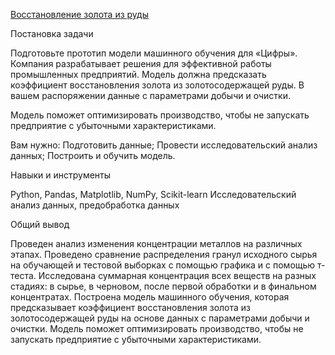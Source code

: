 [Восстановление золота из руды](gold_industry_analysis.ipynb)

Постановка задачи

Подготовьте прототип модели машинного обучения для «Цифры». Компания разрабатывает решения для эффективной работы промышленных предприятий.
Модель должна предсказать коэффициент восстановления золота из золотосодержащей руды. В вашем распоряжении данные с параметрами добычи и очистки.

Модель поможет оптимизировать производство, чтобы не запускать предприятие с убыточными характеристиками.

Вам нужно:
Подготовить данные;
Провести исследовательский анализ данных;
Построить и обучить модель.

Навыки и инструменты

Python, Pandas, Matplotlib, NumPy, Scikit-learn
Исследовательский анализ данных, предобработка данных

Общий вывод

Проведен анализ изменения концентрации металлов на различных этапах. Проведено сравнение распределения гранул исходного сырья на обучающей и тестовой выборках с помощью графика и с помощью т-теста. Исследована суммарная концентрация всех веществ на разных стадиях: в сырье, в черновом, после первой обработки и в финальном концентратах. Построена модель машинного обучения, которая предсказывает коэффициент восстановления золота из золотосодержащей руды на основе данных с параметрами добычи и очистки. Модель поможет оптимизировать производство, чтобы не запускать предприятие с убыточными характеристиками.
